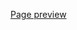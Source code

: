 [Page preview](https://html-preview.github.io/?url=https://github.com/Barquena/WebProjects/blob/main/Rothko%20painting/index.html)

